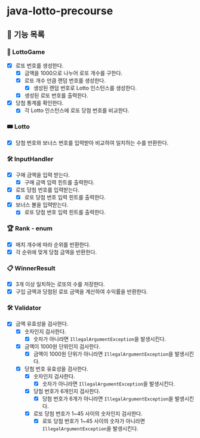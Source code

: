 # java-lotto-precourse

## 🚀 기능 목록

### 🎰 LottoGame

- [x] 로또 번호를 생성한다.
  - [x] 금액을 1000으로 나누어 로또 개수를 구한다.
  - [x] 로또 개수 만큼 랜덤 번호를 생성한다.
    - [x] 생성된 랜덤 번호로 Lotto 인스턴스를 생성한다.
  - [x] 생성된 로또 번호를 출력한다.
- [x] 당첨 통계를 확인한다.
  - [x] 각 Lotto 인스턴스에 로또 당첨 번호를 비교한다.

### 🎟️ Lotto

- [x] 당첨 번호와 보너스 번호를 입력받아 비교하여 일치하는 수를 반환한다.

### 🛠️ InputHandler

- [x] 구매 금액을 입력 받는다.
  - [x] 구매 금액 입력 힌트를 출력한다.
- [x] 로또 당첨 번호를 입력받는다.
  - [x] 로또 당첨 번호 입력 힌트를 출력한다.
- [x] 보너스 볼을 입력받는다.
  - [x] 로또 당첨 번호 입력 힌트를 출력한다.

### 🏆 Rank - enum

- [x]  매치 개수에 따라 순위를 반환한다.
- [x] 각 순위에 맞게 당첨 금액을 반환한다.

### 📋 WinnerResult

- [x] 3개 이상 일치하는 로또의 수를 저장한다.
- [x] 구입 금액과 당첨된 로또 금액을 계산하여 수익률을 반환한다.

### 🛠️ Validator️️️️

- [x] 금액 유효성을 검사한다.
  - [x] 숫자인지 검사한다.
    - [x] 숫자가 아니라면 `IllegalArgumentException`을 발생시킨다.
  - [x] 금액이 1000원 단위인지 검사한다.
    - [x] 금액이 1000원 단위가 아니라면 `IllegalArgumentException`을 발생시킨다.
  - [x] 당첨 번호 유효성을 검사한다.
    - [x] 숫자인지 검사한다.
      - [x] 숫자가 아니라면 `IllegalArgumentException`을 발생시킨다.
    - [x] 당첨 번호가 6개인지 검사한다.
      - [x] 당첨 번호가 6개가 아니라면 `IllegalArgumentException`을 발생시킨다.
    - [x] 로또 당첨 번호가 1~45 사이의 숫자인지 검사한다.
      - [x] 로또 당첨 번호가 1~45 사이의 숫자가 아니라면 `IllegalArgumentException`을 발생시킨다.

